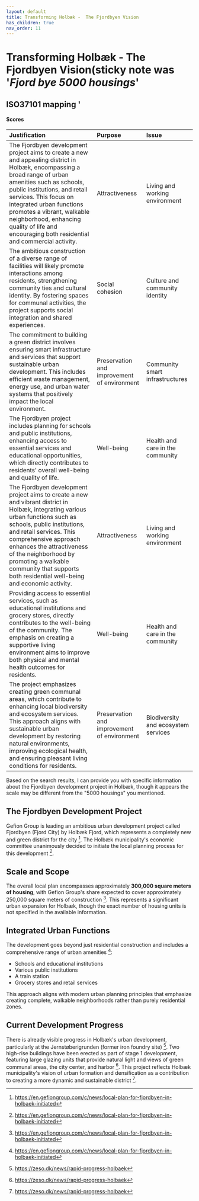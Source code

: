 ```yaml
---
layout: default
title: Transforming Holbæk -  The Fjordbyen Vision
has_children: true
nav_order: 11
---
```




# Transforming Holbæk -  The Fjordbyen Vision(sticky note was '_Fjord bye 5000 housings_' 

## ISO37101 mapping '

#### Scores

| Justification                                                                                                                                                                                                                                                                                                                                                             | Purpose                                     | Issue                               |
|:--------------------------------------------------------------------------------------------------------------------------------------------------------------------------------------------------------------------------------------------------------------------------------------------------------------------------------------------------------------------------|:--------------------------------------------|:------------------------------------|
| The Fjordbyen development project aims to create a new and appealing district in Holbæk, encompassing a broad range of urban amenities such as schools, public institutions, and retail services. This focus on integrated urban functions promotes a vibrant, walkable neighborhood, enhancing quality of life and encouraging both residential and commercial activity. | Attractiveness                              | Living and working environment      |
| The ambitious construction of a diverse range of facilities will likely promote interactions among residents, strengthening community ties and cultural identity. By fostering spaces for communal activities, the project supports social integration and shared experiences.                                                                                            | Social cohesion                             | Culture and community identity      |
| The commitment to building a green district involves ensuring smart infrastructure and services that support sustainable urban development. This includes efficient waste management, energy use, and urban water systems that positively impact the local environment.                                                                                                   | Preservation and improvement of environment | Community smart infrastructures     |
| The Fjordbyen project includes planning for schools and public institutions, enhancing access to essential services and educational opportunities, which directly contributes to residents' overall well-being and quality of life.                                                                                                                                       | Well-being                                  | Health and care in the community    |
| The Fjordbyen development project aims to create a new and vibrant district in Holbæk, integrating various urban functions such as schools, public institutions, and retail services. This comprehensive approach enhances the attractiveness of the neighborhood by promoting a walkable community that supports both residential well-being and economic activity.      | Attractiveness                              | Living and working environment      |
| Providing access to essential services, such as educational institutions and grocery stores, directly contributes to the well-being of the community. The emphasis on creating a supportive living environment aims to improve both physical and mental health outcomes for residents.                                                                                    | Well-being                                  | Health and care in the community    |
| The project emphasizes creating green communal areas, which contribute to enhancing local biodiversity and ecosystem services. This approach aligns with sustainable urban development by restoring natural environments, improving ecological health, and ensuring pleasant living conditions for residents.                                                             | Preservation and improvement of environment | Biodiversity and ecosystem services |

Based on the search results, I can provide you with specific information about the Fjordbyen development project in Holbæk, though it appears the scale may be different from the "5000 housings" you mentioned.

## The Fjordbyen Development Project

Gefion Group is leading an ambitious urban development project called Fjordbyen (Fjord City) by Holbæk Fjord, which represents a completely new and green district for the city [^1]. The Holbæk municipality's economic committee unanimously decided to initiate the local planning process for this development [^1].

## Scale and Scope

The overall local plan encompasses approximately **300,000 square meters of housing**, with Gefion Group's share expected to cover approximately 250,000 square meters of construction [^1]. This represents a significant urban expansion for Holbæk, though the exact number of housing units is not specified in the available information.

## Integrated Urban Functions

The development goes beyond just residential construction and includes a comprehensive range of urban amenities [^1]:

- Schools and educational institutions
- Various public institutions
- A train station
- Grocery stores and retail services

This approach aligns with modern urban planning principles that emphasize creating complete, walkable neighborhoods rather than purely residential zones.

## Current Development Progress

There is already visible progress in Holbæk's urban development, particularly at the Jernstøberigrunden (former iron foundry site) [^2]. Two high-rise buildings have been erected as part of stage 1 development, featuring large glazing units that provide natural light and views of green communal areas, the city center, and harbor [^2]. This project reflects Holbæk municipality's vision of urban formation and densification as a contribution to creating a more dynamic and sustainable district [^2].

[^1]: https://en.gefiongroup.com/c/news/local-plan-for-fjordbyen-in-holbaek-initiated
[^2]: https://zeso.dk/news/rapid-progress-holbaek